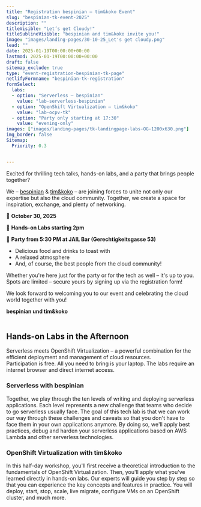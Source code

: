 ```yaml
---
title: "Registration bespinian – tim&koko Event"
slug: "bespinian-tk-event-2025"
description: ""
titleVisible: "Let’s get Cloudy!"
titleSublineVisible: "bespinian and tim&koko invite you!"
image: "images/landing-pages/30-10-25_Let's get cloudy.png"
lead: ""
date: 2025-01-19T00:00:00+00:00
lastmod: 2025-01-19T00:00:00+00:00
draft: false
sitemap_exclude: true
type: "event-registration-bespinian-tk-page"
netlifyFormname: "bespinian-tk-registration"
formSelect:
  labs:
  - option: "Serverless – bespinian"
    value: "lab-serverless-bespinian"
  - option: "OpenShift Virtualization – tim&koko"
    value: "lab-ocpv-tk"
  - option: "Party only starting at 17:30"
    value: "evening-only"
images: ["images/landing-pages/tk-landingpage-labs-OG-1200x630.png"]
img_border: false
Sitemap:
  Priority: 0.3


---
```


Excited for thrilling tech talks, hands-on labs, and a party that brings people together?

We – [bespinian](https://bespinian.ch) & [tim&koko](https://tim-koko.ch/) – are joining forces to unite not only our expertise but also the cloud community. Together, we create a space for inspiration, exchange, and plenty of networking.  

📅 **October 30, 2025**  

🔧 **Hands-on Labs starting 2pm**  

👾 **Party from 5:30 PM at JAIL Bar (Gerechtigkeitsgasse 53)**

* Delicious food and drinks to toast with  
* A relaxed atmosphere  
* And, of course, the best people from the cloud community!  

Whether you're here just for the party or for the tech as well – it's up to you. Spots are limited – secure yours by signing up via the registration form!  

We look forward to welcoming you to our event and celebrating the cloud world together with you!  

**bespinian und tim&koko**
<br/><br/>

## Hands-on Labs in the Afternoon

Serverless meets OpenShift Virtualization – a powerful combination for the efficient deployment and management of cloud resources.  
Participation is free. All you need to bring is your laptop. The labs require an internet browser and direct internet access.  

### Serverless with bespinian

Together, we play through the ten levels of writing and deploying serverless applications. Each level represents a new challenge that teams who decide to go serverless usually face. The goal of this tech lab is that we can work our way through these challenges and caveats so that you don't have to face them in your own applications anymore. By doing so, we'll apply best practices, debug and harden your serverless applications based on AWS Lambda and other serverless technologies.

### OpenShift Virtualization with tim&koko

In this half-day workshop, you'll first receive a theoretical introduction to the fundamentals of OpenShift Virtualization. Then, you'll apply what you've learned directly in hands-on labs. Our experts will guide you step by step so that you can experience the key concepts and features in practice. You will deploy, start, stop, scale, live migrate, configure VMs on an OpenShift cluster, and much more.  
